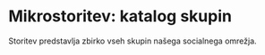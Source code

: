 # Mikrostoritev: katalog skupin

Storitev predstavlja zbirko vseh skupin našega socialnega omrežja.
